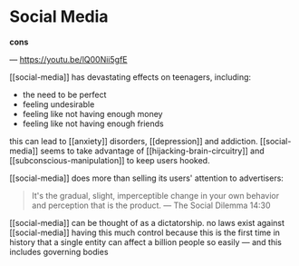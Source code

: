 # Social Media

**cons**

&mdash; <https://youtu.be/lQ00Nii5gfE>

[[social-media]] has devastating effects on teenagers, including:

- the need to be perfect
- feeling undesirable
- feeling like not having enough money
- feeling like not having enough friends

this can lead to [[anxiety]] disorders, [[depression]] and addiction. [[social-media]] seems to take advantage of [[hijacking-brain-circuitry]] and [[subconscious-manipulation]] to keep users hooked.

[[social-media]] does more than selling its users' attention to advertisers:

> It's the gradual, slight, imperceptible change in your own behavior and perception that is the product. &mdash; The Social Dilemma 14:30

[[social-media]] can be thought of as a dictatorship. no laws exist against [[social-media]] having this much control because this is the first time in history that a single entity can affect a billion people so easily &mdash; and this includes governing bodies
